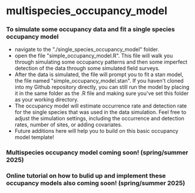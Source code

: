 # multispecies_occupancy_model

### To simulate some occupancy data and fit a single species occupancy model
- navigate to the "./single_species_occupancy_model" folder.
- open the file "simple_occupancy_model.R". This file will walk you through simulating some occupancy patterns and then some imperfect detection of the data through some simulated field surveys.
- After the data is simulated, the file will prompt you to fit a stan model, the file named "simple_occupancy_model.stan". If you haven't cloned into my Github repository directly, you can still run the model by placing it in the same folder as the .R file and making sure you've set this folder as your working directory.
- The occupancy model will estimate occurrence rate and detection rate for the single species that was used in the data simulation. Feel free to adjust the simulation settings, including the occurrence and detection rates, number of sites, or adding covariates.
- Future additions here will help you to build on this basic occupancy model template!

### Multispecies occupancy model coming soon! (spring/summer 2025)

### Online tutorial on how to bulid up and implement these occupancy models also coming soon! (spring/summer 2025)
